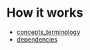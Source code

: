 # How it works

- [concepts_terminology](./concepts_terminology.md)
- [dependencies](./dependencies.md)

